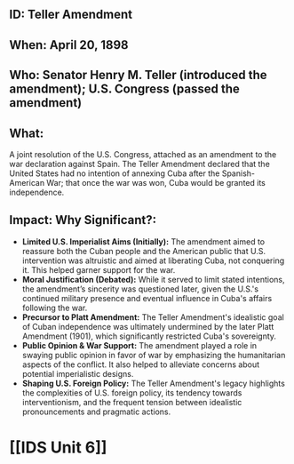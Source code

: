 ## ID: Teller Amendment

## When: April 20, 1898

## Who:  Senator Henry M. Teller (introduced the amendment);  U.S. Congress (passed the amendment)

## What: 
A joint resolution of the U.S. Congress, attached as an amendment to the war declaration against Spain.  The Teller Amendment declared that the United States had no intention of annexing Cuba after the Spanish-American War;  that once the war was won, Cuba would be granted its independence.

## Impact: Why Significant?:
* **Limited U.S. Imperialist Aims (Initially):**  The amendment aimed to reassure both the Cuban people and the American public that U.S. intervention was altruistic and aimed at liberating Cuba, not conquering it.  This helped garner support for the war.
* **Moral Justification (Debated):** While it served to limit stated intentions, the amendment’s sincerity was questioned later, given the U.S.'s continued military presence and eventual influence in Cuba's affairs following the war.
* **Precursor to Platt Amendment:** The Teller Amendment's idealistic goal of Cuban independence was ultimately undermined by the later Platt Amendment (1901), which significantly restricted Cuba's sovereignty.
* **Public Opinion & War Support:** The amendment played a role in swaying public opinion in favor of war by emphasizing the humanitarian aspects of the conflict.  It also helped to alleviate concerns about potential imperialistic designs.
* **Shaping U.S. Foreign Policy:** The Teller Amendment's legacy highlights the complexities of U.S. foreign policy, its tendency towards interventionism, and the frequent tension between idealistic pronouncements and pragmatic actions.

# [[IDS Unit 6]]